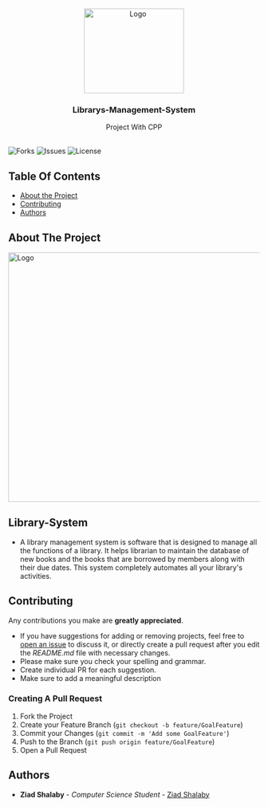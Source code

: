 <br/>
<p align="center">
  <a href="https://github.com/ZeadShalaby/Librarys-Management-System">
    <img src="https://i.imgur.com/fjeJsE8.png" alt="Logo" width="200" height="170">
  </a>
  

<h3 align="center">Librarys-Management-System</h3>

  <p align="center">
    Project With CPP
    <br/>
    <br/>
  </p>


![Forks](https://img.shields.io/github/forks/ZeadShalaby/Librarys-Management-System?style=social) ![Issues](https://img.shields.io/github/issues/ZeadShalaby/Librarys-Management-System) ![License](https://img.shields.io/github/license/ZeadShalaby/Librarys-Management-System)

## Table Of Contents

* [About the Project](#about-the-project)
* [Contributing](#contributing)
* [Authors](#authors)

## About The Project

 <img src="https://i.imgur.com/k348wLY.png" alt="Logo" width="900" height="500">
 <br/>


## Library-System
* A library management system is software that is designed to manage all the functions of a library. It helps librarian to maintain the database of new books and the books that are borrowed by members along with their due dates. This system completely automates all your library's activities.


## Contributing

Any contributions you make are **greatly appreciated**.

* If you have suggestions for adding or removing projects, feel free
  to [open an issue](https://github.com/ZeadShalaby/Librarys-Management-System/issues/new) to discuss it, or directly
  create a pull request after you edit the *README.md* file with necessary changes.
* Please make sure you check your spelling and grammar.
* Create individual PR for each suggestion.
* Make sure to add a meaningful description

### Creating A Pull Request

1. Fork the Project
2. Create your Feature Branch (`git checkout -b feature/GoalFeature`)
3. Commit your Changes (`git commit -m 'Add some GoalFeature'`)
4. Push to the Branch (`git push origin feature/GoalFeature`)
5. Open a Pull Request

## Authors

* **Ziad Shalaby** - *Computer Science Student* - [Ziad Shalaby](https://github.com/ZeadShalaby)


